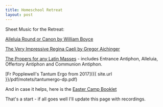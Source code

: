```yaml
---
title: Homeschool Retreat
layout: post
---
```


Sheet Music for the Retreat:

[Alleluia Round or Canon by William Boyce](http://www0.cpdl.org/wiki/images/0/06/So_alleluiab.pdf)

[The Very Impressive Regina Caeli by Gregor Aichinger](http://www0.cpdl.org/wiki/images/5/5c/Ws-aich-re1.pdf)

[The Propers for any Latin Masses](http://www.institute-christ-king.org/uploads/music/Mass2SAE_lg.pdf) - includes Entrance Antiphon, Alleluia, Offertory Antiphon and Communion Antiphon.

[Fr Popplewell's Tantum Ergo from 2017]({{ site.url }}/pdf/motets/tantumergo-dp.pdf)

And in case it helps, here is the [Easter Camp Booklet](https://github.com/veromary/Congregavit/raw/master/eastercamp.pdf)

That's a start - if all goes well I'll update this page with recordings.


